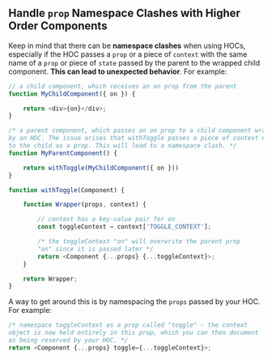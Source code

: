 ## Handle `prop` Namespace Clashes with Higher Order Components

Keep in mind that there can be **namespace clashes** when using HOCs, especially if the HOC passes a `prop` or a piece of `context` with the same name of a `prop` or piece of `state` passed by the parent to the wrapped child component. **This can lead to unexpected behavior**. For example:

```javascript
// a child component, which receives an on prop from the parent
function MyChildComponent({ on }) {

    return <div>{on}</div>;
}

/* a parent component, which passes an on prop to a child component wrapped
by an HOC. The issue arises that withToggle passes a piece of context named "on"
to the child as a prop. This will lead to a namespace clash. */
function MyParentComponent() {

    return withToggle(MyChildComponent({ on }))
}

function withToggle(Component) {

    function Wrapper(props, context) {

        // context has a key-value pair for on
        const toggleContext = context['TOGGLE_CONTEXT'];

        /* the toggleContext "on" will overwrite the parent prop
        "on" since it is passed later */
        return <Component {...props} {...toggleContext}>;
    }

    return Wrapper;
}
```

A way to get around this is by namespacing the `props` passed by your HOC. For example:

```javascript
/* namespace toggleContext as a prop called "toggle" - the context
object is now held entirely in this prop, which you can then document
as being reserved by your HOC. */
return <Component {...props} toggle={...toggleContext}>;
```
